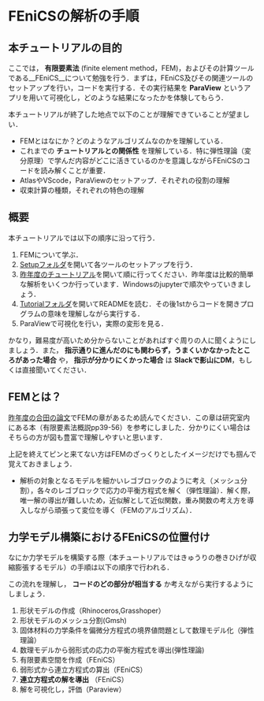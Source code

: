 # FEniCSの解析の手順
## 本チュートリアルの目的
ここでは， __有限要素法__ (finite element method，FEM)，およびその計算ツールである__FEniCS__について勉強を行う．まずは，FEniCS及びその関連ツールのセットアップを行い，コードを実行する．その実行結果を __ParaView__ というアプリを用いて可視化し，どのような結果になったかを体験してもらう．

本チュートリアルが終了した地点で以下のことが理解できていることが望ましい．
- FEMとはなにか？どのようなアルゴリズムなのかを理解している．
- これまでの __チュートリアルとの関係性__ を理解している．特に弾性理論（変分原理）で学んだ内容がどこに活きているのかを意識しながらFEniCSのコードを読み解くことが重要．
- AtlasやVScode，ParaViewのセットアップ．それぞれの役割の理解
- 収束計算の種類，それぞれの特色の理解

## 概要
本チュートリアルでは以下の順序に沿って行う．
1. FEMについて学ぶ．
1. [Setupフォルダ](https://github.com/SolidMechanicsGroup/Tutorial2023/tree/main/FEniCS/setup#readme)を開いて各ツールのセットアップを行う．
1. [昨年度のチュートリアル](https://github.com/SolidMechanicsGroup/Fenics_yokota)を開いて順に行ってください．昨年度は比較的簡単な解析をいくつか行っています．Windowsのjupyterで順次やっていきましょう．
1. [Tutorialフォルダ](https://github.com/SolidMechanicsGroup/Tutorial2023/tree/main/FEniCS/tutorial1)を開いてREADMEを読む．その後1stからコードを開きプログラムの意味を理解しながら実行する．
1. ParaViewで可視化を行い，実際の変形を見る．

かなり，難易度が高いため分からないことがあればすぐ周りの人に聞くようにしましょう．また， __指示通りに進んだのにも関わらず，うまくいかなかったところがあった場合__ や， __指示が分かりにくかった場合__ は __Slackで影山にDM__，もしくは直接聞いてください．
## FEMとは？
[昨年度の合田の論文](https://github.com/SolidMechanicsGroup/Tutorial2023/blob/main/FEniCS/FEM.pdf)でFEMの章があるため読んでください．この章は研究室内にある本（有限要素法概説pp39-56）を参考にしました．分かりにくい場合はそちらの方が図も豊富で理解しやすいと思います．


上記を終えてピンと来てない方はFEMのざっくりとしたイメージだけでも掴んで覚えておきましょう．

- 解析の対象となるモデルを細かいレゴブロックのように考え（メッシュ分割），各々のレゴブロックで応力の平衡方程式を解く（弾性理論）．解く際，唯一解の導出が難しいため，近似解として近似関数，重み関数の考え方を導入しながら頑張って変位を導く（FEMのアルゴリズム）．

## 力学モデル構築におけるFEniCSの位置付け

なにか力学モデルを構築する際（本チュートリアルではきゅうりの巻きひげが収縮膨張するモデル）の手順は以下の順序で行われる．

この流れを理解し， __コードのどの部分が相当する__ か考えながら実行するようにしましょう．
1. 形状モデルの作成（Rhinoceros,Grasshoper）
1. 形状モデルのメッシュ分割(Gmsh)
1. 固体材料の力学条件を偏微分方程式の境界値問題として数理モデル化（弾性理論）
1. 数理モデルから弱形式の応力の平衡方程式を導出(弾性理論)
1. 有限要素空間を作成（FEniCS）
1. 弱形式から連立方程式の算出（FEniCS）
1.  __連立方程式の解を導出__ （FEniCS）
1. 解を可視化し，評価（Paraview）
